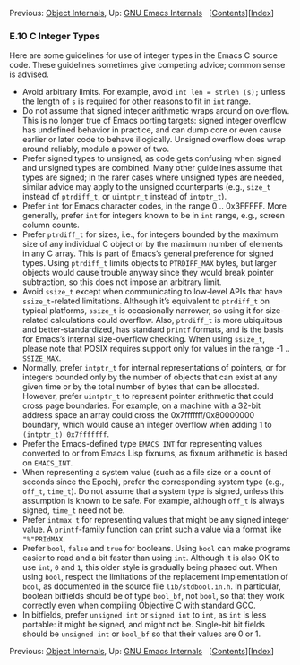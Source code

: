 <!-- This is the GNU Emacs Lisp Reference Manual
corresponding to Emacs version 27.2.

Copyright (C) 1990-1996, 1998-2021 Free Software Foundation,
Inc.

Permission is granted to copy, distribute and/or modify this document
under the terms of the GNU Free Documentation License, Version 1.3 or
any later version published by the Free Software Foundation; with the
Invariant Sections being "GNU General Public License," with the
Front-Cover Texts being "A GNU Manual," and with the Back-Cover
Texts as in (a) below.  A copy of the license is included in the
section entitled "GNU Free Documentation License."

(a) The FSF's Back-Cover Text is: "You have the freedom to copy and
modify this GNU manual.  Buying copies from the FSF supports it in
developing GNU and promoting software freedom." -->

<!-- Created by GNU Texinfo 6.7, http://www.gnu.org/software/texinfo/ -->

Previous: [Object Internals](Object-Internals.html), Up: [GNU Emacs Internals](GNU-Emacs-Internals.html)   \[[Contents](index.html#SEC_Contents "Table of contents")]\[[Index](Index.html "Index")]

### E.10 C Integer Types

Here are some guidelines for use of integer types in the Emacs C source code. These guidelines sometimes give competing advice; common sense is advised.

*   Avoid arbitrary limits. For example, avoid `int len = strlen (s);` unless the length of `s` is required for other reasons to fit in `int` range.
*   Do not assume that signed integer arithmetic wraps around on overflow. This is no longer true of Emacs porting targets: signed integer overflow has undefined behavior in practice, and can dump core or even cause earlier or later code to behave illogically. Unsigned overflow does wrap around reliably, modulo a power of two.
*   Prefer signed types to unsigned, as code gets confusing when signed and unsigned types are combined. Many other guidelines assume that types are signed; in the rarer cases where unsigned types are needed, similar advice may apply to the unsigned counterparts (e.g., `size_t` instead of `ptrdiff_t`, or `uintptr_t` instead of `intptr_t`).
*   Prefer `int` for Emacs character codes, in the range 0 .. 0x3FFFFF. More generally, prefer `int` for integers known to be in `int` range, e.g., screen column counts.
*   Prefer `ptrdiff_t` for sizes, i.e., for integers bounded by the maximum size of any individual C object or by the maximum number of elements in any C array. This is part of Emacs’s general preference for signed types. Using `ptrdiff_t` limits objects to `PTRDIFF_MAX` bytes, but larger objects would cause trouble anyway since they would break pointer subtraction, so this does not impose an arbitrary limit.
*   Avoid `ssize_t` except when communicating to low-level APIs that have `ssize_t`-related limitations. Although it’s equivalent to `ptrdiff_t` on typical platforms, `ssize_t` is occasionally narrower, so using it for size-related calculations could overflow. Also, `ptrdiff_t` is more ubiquitous and better-standardized, has standard `printf` formats, and is the basis for Emacs’s internal size-overflow checking. When using `ssize_t`, please note that POSIX requires support only for values in the range -1 .. `SSIZE_MAX`.
*   Normally, prefer `intptr_t` for internal representations of pointers, or for integers bounded only by the number of objects that can exist at any given time or by the total number of bytes that can be allocated. However, prefer `uintptr_t` to represent pointer arithmetic that could cross page boundaries. For example, on a machine with a 32-bit address space an array could cross the 0x7fffffff/0x80000000 boundary, which would cause an integer overflow when adding 1 to `(intptr_t) 0x7fffffff`.
*   Prefer the Emacs-defined type `EMACS_INT` for representing values converted to or from Emacs Lisp fixnums, as fixnum arithmetic is based on `EMACS_INT`.
*   When representing a system value (such as a file size or a count of seconds since the Epoch), prefer the corresponding system type (e.g., `off_t`, `time_t`). Do not assume that a system type is signed, unless this assumption is known to be safe. For example, although `off_t` is always signed, `time_t` need not be.
*   Prefer `intmax_t` for representing values that might be any signed integer value. A `printf`-family function can print such a value via a format like `"%"PRIdMAX`.
*   Prefer `bool`, `false` and `true` for booleans. Using `bool` can make programs easier to read and a bit faster than using `int`. Although it is also OK to use `int`, `0` and `1`, this older style is gradually being phased out. When using `bool`, respect the limitations of the replacement implementation of `bool`, as documented in the source file `lib/stdbool.in.h`. In particular, boolean bitfields should be of type `bool_bf`, not `bool`, so that they work correctly even when compiling Objective C with standard GCC.
*   In bitfields, prefer `unsigned int` or `signed int` to `int`, as `int` is less portable: it might be signed, and might not be. Single-bit bit fields should be `unsigned int` or `bool_bf` so that their values are 0 or 1.

Previous: [Object Internals](Object-Internals.html), Up: [GNU Emacs Internals](GNU-Emacs-Internals.html)   \[[Contents](index.html#SEC_Contents "Table of contents")]\[[Index](Index.html "Index")]
